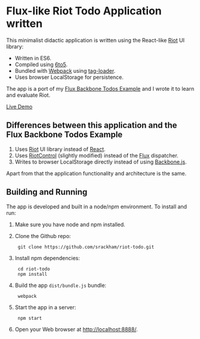 # Flux-like Riot Todo Application written

This minimalist didactic application is written using the React-like [Riot](https://muut.com/riotjs/) UI library:

- Written in ES6.
- Compiled using [6to5](http://6to5.org/).
- Bundled with [Webpack](http://webpack.github.io/) using [tag-loader](https://www.npmjs.com/package/tag-loader).
- Uses browser LocalStorage for persistence.

The app is a port of my [Flux Backbone Todos Example](https://github.com/srackham/flux-backbone-todo) and I wrote it to learn and evaluate Riot.

[Live Demo](http://srackham.github.io/riot-todo/)


## Differences between this application and the Flux Backbone Todos Example
1. Uses [Riot](https://muut.com/riotjs/) UI library instead of [React](http://facebook.github.io/react/).
2. Uses [RiotControl](https://github.com/jimsparkman/RiotControl) (slightly modified) instead of the [Flux](https://github.com/facebook/flux) dispatcher.
3. Writes to browser LocalStorage directly instead of using [Backbone.js](http://backbonejs.org/).

Apart from that the application functionality and architecture is the same.


## Building and Running
The app is developed and built in a node/npm environment. To install
and run:

1. Make sure you have node and npm installed.

2. Clone the Github repo:

        git clone https://github.com/srackham/riot-todo.git

3. Install npm dependencies:

        cd riot-todo
        npm install

4. Build the app `dist/bundle.js` bundle:

        webpack

5. Start the app in a server:

        npm start

6. Open your Web browser at <http://localhost:8888/>.

